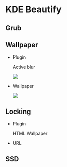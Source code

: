 # KDE Beautify

## Grub

## Wallpaper

- Plugin

  Active blur

  ![](https://cdn.statically.io/gh/dhay3/image-repo@master/20231129/2023-11-29_22-55.bebdva4nclc.webp)

- Wallpaper

  ![](https://cdn.statically.io/gh/dhay3/image-repo@master/20231129/cursor.5ue9fb13q380.png)

## Locking

- Plugin

  HTML Wallpaper

- URL

  

## SSD